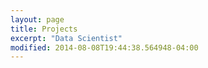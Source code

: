 ```yaml
---
layout: page
title: Projects
excerpt: "Data Scientist"
modified: 2014-08-08T19:44:38.564948-04:00
---
```



